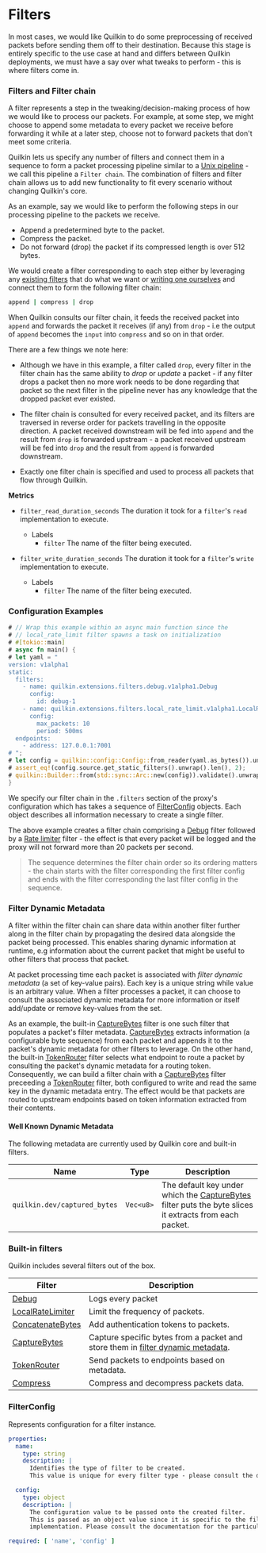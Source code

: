 # Filters

In most cases, we would like Quilkin to do some preprocessing of received packets before sending them off to their destination. Because this stage is entirely specific to the use case at hand and differs between Quilkin deployments, we must have a say over what tweaks to perform - this is where filters come in.

### Filters and Filter chain
A filter represents a step in the tweaking/decision-making process of how we would like to process our packets. For example, at some step, we might choose to append some metadata to every packet we receive before forwarding it while at a later step, choose not to forward packets that don't meet some criteria.

Quilkin lets us specify any number of filters and connect them in a sequence to form a packet processing pipeline similar to a <a href="https://en.wikipedia.org/wiki/Pipeline_(Unix)" target="_blank">Unix pipeline</a> - we call this pipeline a `Filter chain`. The combination of filters and filter chain allows us to add new functionality to fit every scenario without changing Quilkin's core.

As an example, say we would like to perform the following steps in our processing pipeline to the packets we receive.

* Append a predetermined byte to the packet.
* Compress the packet.
* Do not forward (drop) the packet if its compressed length is over 512 bytes.

We would create a filter corresponding to each step either by leveraging any [existing filters](#built-in-filters) that do what we want or [writing one ourselves](#writing-filters) and connect them to form the following filter chain:

```bash
append | compress | drop
```

When Quilkin consults our filter chain, it feeds the received packet into `append` and forwards the packet it receives (if any) from `drop` - i.e the output of `append` becomes the `input` into `compress` and so on in that order.

There are a few things we note here:

* Although we have in this example, a filter called `drop`, every filter in the filter chain has the same ability to *drop* or *update* a packet - if any filter drops a packet then no more work needs to be done regarding that packet so the next filter in the pipeline never has any knowledge that the dropped packet ever existed.

* The filter chain is consulted for every received packet, and its filters are traversed in reverse order for packets travelling in the opposite direction.
  A packet received downstream will be fed into `append` and the result from `drop` is forwarded upstream - a packet received upstream will be fed into `drop` and the result from `append` is forwarded downstream.

* Exactly one filter chain is specified and used to process all packets that flow through Quilkin.

**Metrics**

* `filter_read_duration_seconds` The duration it took for a `filter`'s
  `read` implementation to execute.
  * Labels
    * `filter` The name of the filter being executed.

* `filter_write_duration_seconds` The duration it took for a `filter`'s
  `write` implementation to execute.
  * Labels
    * `filter` The name of the filter being executed.

### Configuration Examples ###

```rust
# // Wrap this example within an async main function since the
# // local_rate_limit filter spawns a task on initialization
# #[tokio::main]
# async fn main() {
# let yaml = "
version: v1alpha1
static:
  filters:
    - name: quilkin.extensions.filters.debug.v1alpha1.Debug
      config:
        id: debug-1
    - name: quilkin.extensions.filters.local_rate_limit.v1alpha1.LocalRateLimit
      config:
        max_packets: 10
        period: 500ms
  endpoints:
    - address: 127.0.0.1:7001
# ";
# let config = quilkin::config::Config::from_reader(yaml.as_bytes()).unwrap();
# assert_eq!(config.source.get_static_filters().unwrap().len(), 2);
# quilkin::Builder::from(std::sync::Arc::new(config)).validate().unwrap();
}
```

We specify our filter chain in the `.filters` section of the proxy's configuration which has takes a sequence of [FilterConfig](#filter-config) objects. Each object describes all information necessary to create a single filter.

The above example creates a filter chain comprising a [Debug](debug.md) filter followed by a [Rate limiter](./local_rate_limit.md) filter - the effect is that every packet will be logged and the proxy will not forward more than 20 packets per second.

> The sequence determines the filter chain order so its ordering matters - the chain starts with the filter corresponding the first filter config and ends with the filter corresponding the last filter config in the sequence.

### Filter Dynamic Metadata

A filter within the filter chain can share data within another filter further along in the filter chain by propagating the desired data alongside the packet being processed.
This enables sharing dynamic information at runtime, e.g information about the current packet that might be useful to other filters that process that packet.

At packet processing time each packet is associated with _filter dynamic metadata_ (a set of key-value pairs). Each key is a unique string while value is an arbitrary value.
When a filter processes a packet, it can choose to consult the associated dynamic metadata for more information or itself add/update or remove key-values from the set.

As an example, the built-in [CaptureBytes] filter is one such filter that populates a packet's filter metadata.
[CaptureBytes] extracts information (a configurable byte sequence) from each packet and appends it to the packet's dynamic metadata for other filters to leverage.
On the other hand, the built-in [TokenRouter] filter selects what endpoint to route a packet by consulting the packet's dynamic metadata for a routing token.
Consequently, we can build a filter chain with a [CaptureBytes] filter preceeding a [TokenRouter] filter, both configured to write and read the same key in the dynamic metadata entry. The effect would be that packets are routed to upstream endpoints based on token information extracted from their contents.

#### Well Known Dynamic Metadata

The following metadata are currently used by Quilkin core and built-in filters.

| Name | Type | Description |
|------|------|-------------|
| `quilkin.dev/captured_bytes` | `Vec<u8>` | The default key under which the [CaptureBytes] filter puts the byte slices it extracts from each packet. |

### Built-in filters <a name="built-in-filters"></a>
Quilkin includes several filters out of the box.

| Filter                                    | Description                    |
| ----------------------------------------- | ------------------------------ |
| [Debug](debug.md)                | Logs every packet              |
| [LocalRateLimiter](./local_rate_limit.md) | Limit the frequency of packets. |
| [ConcatenateBytes](./concatenate_bytes.md) | Add authentication tokens to packets. |
| [CaptureBytes](capture_bytes.md) | Capture specific bytes from a packet and store them in [filter dynamic metadata](#filter-dynamic-metadata). |
| [TokenRouter](token_router.md) | Send packets to endpoints based on metadata. |
| [Compress](./compress.md) | Compress and decompress packets data. |

### FilterConfig <a name="filter-config"></a>
Represents configuration for a filter instance.

```yaml
properties:
  name:
    type: string
    description: |
      Identifies the type of filter to be created.
      This value is unique for every filter type - please consult the documentation for the particular filter for this value.

  config:
    type: object
    description: |
      The configuration value to be passed onto the created filter.
      This is passed as an object value since it is specific to the filter's type and is validated by the filter
      implementation. Please consult the documentation for the particular filter for its schema.

required: [ 'name', 'config' ]
```

[CaptureBytes]: ./capture_bytes.md
[TokenRouter]: ./token_router.md
